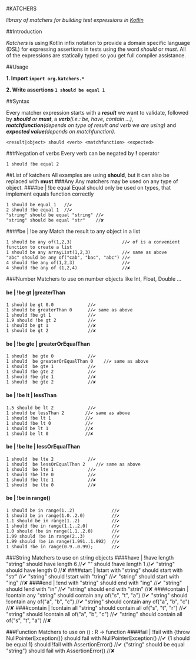 #KATCHERS

*library of matchers for building test expressions in [Kotlin](http://kotlin.jetbrains.org/)*

##Introduction

*Katchers* is using Kotlin infix notation to provide a domain specific language (DSL) for expressing assertions in tests using the word *should* or *must*. All of the expressions are statically typed
 so you get full compiler assistance.


##Usage


__1. Import `import org.katchers.*`__

__2. Write assertions `1 should be equal 1`__

##Syntax

Every matcher expression starts with a *__result__* we want to validate, followed by *__should__ or __must__*, a *__verb__(i.e.: be, have, contain ...)*, *__matchfunction__(depends on type of result and verb we are using)*  and *__expected value__(depends on matchfunction)*.

    <result|object> should <verb> <matchfunction> <expected>
###Negation of verbs
Every verb can be negated by  __!__  operator

    1 should !be equal 2

##List of katchers
All examples are using __should__, but it can also be replaced with __must__
###Any
Any matchers may be used on any type of object.
####be | !be  equal
Equal <matchfunction> should only be used on types, that implement equals function correctly

    1 should be equal 1   //✔
    2 should !be equal 1  //✔
    "string" should be equal "string" //✔
    "string" should be equal "str"    //✘
####be | !be  any
Match the result to any object in a list

    1 should be any of(1,2,3)                   //✔ of is a convenient function to create a list
    1 should be any arrayList(1,2,3)            //✔ same as above
    "abc" should be any of("cab", "bac", "abc") //✔
    4 should !be any of(1,2,3)                  //✔
    4 should !be any of (1,2,4)                 //✘

###Number
Matchers to use on number objects like Int, Float, Double ...
#### be | !be gt |greaterThan
    1 should be gt 0.0             //✔
    1 should be greaterThan 0      //✔ same as above
    1 should !be gt 1              //✔
    1.9 should !be gt 2            //✔
    1 should be gt 1               //✘
    1 should be gt 2               //✘
#### be | !be gte | greaterOrEqualThan
    1 should  be gte 0             //✔
    1 should  be greaterOrEqualThan 0    //✔ same as above
    1 should  be gte 1             //✔
    1 should !be gte 2             //✔
    1 should !be gte 1             //✘
    1 should  be gte 2             //✘
#### be | !be lt | lessThan
    1.5 should be lt 2             //✔
    1 should be lessThan 2        //✔ same as above
    1 should !be lt 1             //✔
    1 should !be lt 0             //✔
    1 should be lt 1              //✘
    1 should be lt 0              //✘
#### be | !be lte | lessOrEqualThan
    1 should  be lte 2             //✔
    1 should  be lessOrEqualThan 2    //✔ same as above
    1 should  be lte 1             //✔
    1 should !be lte 0             //✔
    1 should !be lte 1             //✘
    1 should  be lte 0             //✘
#### be | !be in range()
    1 should be in range(1..2)              //✔
    1 should be in range(1.0..2.0)          //✔
    1.1 should be in range(1..2)            //✔
    1 should !be in range(1.1..2.0)         //✔
    1.0 should !be in range(1.1..2.0)       //✔
    1.99 should !be in range(2..3)          //✔
    1.99 should !be in range(1.991..1.992)  //✔
    1 should !be in range(0.9..0.99);       //✔

###String
Matchers to use on string objects
####have | !have length
    "string" should have length 6  //✔
    "" should !have length 1       //✔
    "string" should have length 0  //✘
####start | !start with
    "string" should start with "str"    //✔
    "string" should !start with "tring" //✔
    "string" should start with "ing"    //✘
####end | !end with
    "string" should end with "ing"      //✔
    "string" should !end with "in"      //✔
    "string" should end with "strin"    //✘
####contain | !contain any
    "string" should contain any of("s", "t", "a")  //✔
    "string" should !contain any of("a", "b", "c") //✔
    "string" should contain any of("a", "b", "c")  //✘
####contain | !contain all
    "string" should contain all of("s", "t", "r")  //✔
    "string" should !contain all of("a", "b", "c") //✔
    "string" should contain all of("s", "t", "a")  //✘


###Function
Matchers to use on () : R -> function
####fail | !fail with
    {throw NullPointerException()} should fail with NullPointerException()    //✔
    {1 should be equal 1} should !fail with AssertionError()                  //✔
    {"string" should be equal "string"} should fail with AssertionError()     //✘

